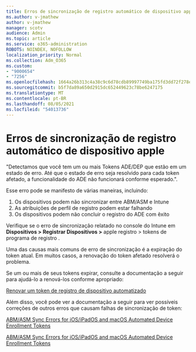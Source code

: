 ```yaml
---
title: Erros de sincronização de registro automático de dispositivo apple
ms.author: v-jmathew
author: v-jmathew
manager: scotv
audience: Admin
ms.topic: article
ms.service: o365-administration
ROBOTS: NOINDEX, NOFOLLOW
localization_priority: Normal
ms.collection: Adm_O365
ms.custom:
- "9000654"
- "7256"
ms.openlocfilehash: 1664a26b313c4a38c9c6d78cdb89997749ba175fd3dd72f278e99bbd50b0ee84
ms.sourcegitcommit: b5f7da89a650d2915dc652449623c78be6247175
ms.translationtype: MT
ms.contentlocale: pt-BR
ms.lasthandoff: 08/05/2021
ms.locfileid: "54013736"
---
```

# <a name="apple-automatic-device-enrollment-sync-errors"></a>Erros de sincronização de registro automático de dispositivo apple

"Detectamos que você tem um ou mais Tokens ADE/DEP que estão em um estado de erro. Até que o estado de erro seja resolvido para cada token afetado, a funcionalidade do ADE não funcionará conforme esperado.".

Esse erro pode se manifesto de várias maneiras, incluindo:

1. Os dispositivos podem não sincronizar entre ABM/ASM e Intune
2. As atribuições de perfil de registro podem estar falhando
3. Os dispositivos podem não concluir o registro do ADE com êxito

Verifique se o erro de sincronização relatado no console do Intune em **Dispositivos > Registrar Dispositivos >** apple registro > tokens de programa de registro .

Uma das causas mais comuns de erro de sincronização é a expiração do token atual. Em muitos casos, a renovação do token afetado resolverá o problema.

Se um ou mais de seus tokens expirar, consulte a documentação a seguir para ajudá-lo a renová-los conforme apropriado:

[Renovar um token de registro de dispositivo automatizado](https://docs.microsoft.com/mem/intune/enrollment/device-enrollment-program-enroll-ios#renew-an-automated-device-enrollment-token)

Além disso, você pode ver a documentação a seguir para ver possíveis correções de outros erros que causam falhas de sincronização de token:

[ABM/ASM Sync Errors for iOS/iPadOS and macOS Automated Device Enrollment Tokens](https://docs.microsoft.com/mem/intune/enrollment/troubleshoot-ios-enrollment-errors#sync-token-errors-between-intune-and-ade-dep)







[ABM/ASM Sync Errors for iOS/iPadOS and macOS Automated Device Enrollment Tokens](https://docs.microsoft.com/mem/intune/enrollment/troubleshoot-ios-enrollment-errors#resolutions-when-syncing-tokens-between-intune-and-abmasm-for-automated-device-enrollment)
